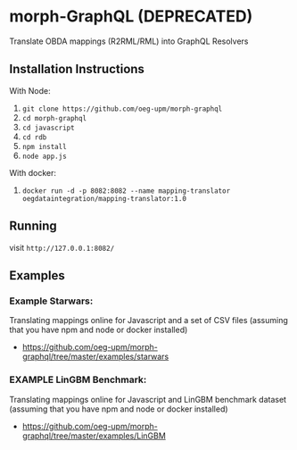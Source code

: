 # morph-GraphQL (DEPRECATED)
Translate OBDA mappings (R2RML/RML) into GraphQL Resolvers

## Installation Instructions
With Node:
1. ```git clone https://github.com/oeg-upm/morph-graphql```
2. ```cd morph-graphql```
3. ```cd javascript```
4. ```cd rdb```
5. ```npm install```
6. ```node app.js```

With docker:
1. ```docker run -d -p 8082:8082 --name mapping-translator oegdataintegration/mapping-translator:1.0```


## Running
visit ```http://127.0.0.1:8082/```


## Examples
### Example Starwars: 
Translating mappings online for Javascript and a set of CSV files (assuming that you have npm and node or docker installed)
- https://github.com/oeg-upm/morph-graphql/tree/master/examples/starwars

### EXAMPLE LinGBM Benchmark: 
Translating mappings online for Javascript and LinGBM benchmark dataset (assuming that you have npm and node or docker installed)
- https://github.com/oeg-upm/morph-graphql/tree/master/examples/LinGBM
